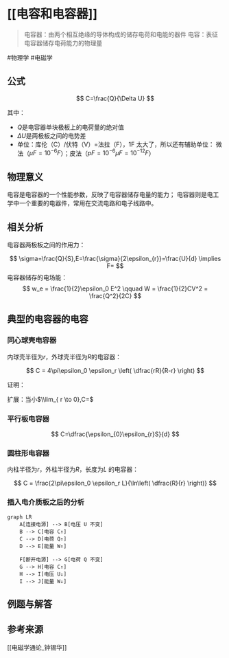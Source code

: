# [[电容和电容器]]

> 电容器：由两个相互绝缘的导体构成的储存电荷和电能的器件
> 电容：表征电容器储存电荷能力的物理量

#物理学 #电磁学

## 公式

$$
C=\frac{Q}{\Delta U}
$$

其中：

- $Q$是电容器单块极板上的电荷量的绝对值
- $\Delta U$是两极板之间的电势差
- 单位：库伦（C）/伏特（V）=法拉（F），1F 太大了，所以还有辅助单位：
  微法（$\mu F=10^{-6}F$）；皮法（$pF=10^{-6}\mu F=10^{-12}F$）

## 物理意义

电容是电容器的一个性能参数，反映了电容器储存电量的能力；
电容器则是电工学中一个重要的电器件，常用在交流电路和电子线路中。

## 相关分析

电容器两极板之间的作用力：

$$
\sigma=\frac{Q}{S},E=\frac{\sigma}{2\epsilon_{r}}=\frac{U}{d} \implies F= 
$$
电容器储存的电场能：
$$
w_e = \frac{1}{2}\epsilon_0 E^2 \qquad W = \frac{1}{2}CV^2 = \frac{Q^2}{2C}
$$

## 典型的电容器的电容

### 同心球壳电容器

内球壳半径为$r$，外球壳半径为$R$的电容器：

$$
C = 4\pi\epsilon_0 \epsilon_r \left( \dfrac{rR}{R-r} \right)
$$

证明：

扩展：当小$\\lim_{ r \to 0},C=$

### 平行板电容器

$$
C=\dfrac{\epsilon_{0}\epsilon_{r}S}{d}
$$

### 圆柱形电容器

内柱半径为$r$，外柱半径为$R$，长度为$L$ 的电容器：

$$
C = \frac{2\pi\epsilon_0 \epsilon_r L}{\ln\left( \dfrac{R}{r} \right)}
$$

### 插入电介质板之后的分析
```mermaid
graph LR
    A[连接电源] --> B[电压 U 不变]
    B --> C[电容 C↑]
    C --> D[电荷 Q↑]
    D --> E[能量 W↑]
    
    F[断开电源] --> G[电荷 Q 不变]
    G --> H[电容 C↑]
    H --> I[电压 U↓]
    I --> J[能量 W↓]
```

## 例题与解答

## 参考来源

[[电磁学通论_钟锡华]]
